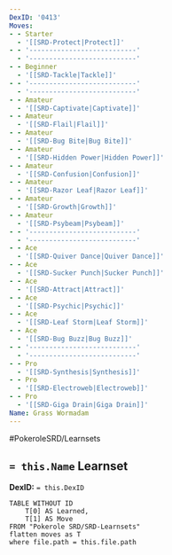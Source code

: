 ```yaml
---
DexID: '0413'
Moves:
- - Starter
  - '[[SRD-Protect|Protect]]'
- - '---------------------------'
  - '---------------------------'
- - Beginner
  - '[[SRD-Tackle|Tackle]]'
- - '---------------------------'
  - '---------------------------'
- - Amateur
  - '[[SRD-Captivate|Captivate]]'
- - Amateur
  - '[[SRD-Flail|Flail]]'
- - Amateur
  - '[[SRD-Bug Bite|Bug Bite]]'
- - Amateur
  - '[[SRD-Hidden Power|Hidden Power]]'
- - Amateur
  - '[[SRD-Confusion|Confusion]]'
- - Amateur
  - '[[SRD-Razor Leaf|Razor Leaf]]'
- - Amateur
  - '[[SRD-Growth|Growth]]'
- - Amateur
  - '[[SRD-Psybeam|Psybeam]]'
- - '---------------------------'
  - '---------------------------'
- - Ace
  - '[[SRD-Quiver Dance|Quiver Dance]]'
- - Ace
  - '[[SRD-Sucker Punch|Sucker Punch]]'
- - Ace
  - '[[SRD-Attract|Attract]]'
- - Ace
  - '[[SRD-Psychic|Psychic]]'
- - Ace
  - '[[SRD-Leaf Storm|Leaf Storm]]'
- - Ace
  - '[[SRD-Bug Buzz|Bug Buzz]]'
- - '---------------------------'
  - '---------------------------'
- - Pro
  - '[[SRD-Synthesis|Synthesis]]'
- - Pro
  - '[[SRD-Electroweb|Electroweb]]'
- - Pro
  - '[[SRD-Giga Drain|Giga Drain]]'
Name: Grass Wormadam
---
```


#PokeroleSRD/Learnsets

## `= this.Name` Learnset

**DexID:** `= this.DexID`

```dataview
TABLE WITHOUT ID
    T[0] AS Learned,
    T[1] AS Move
FROM "Pokerole SRD/SRD-Learnsets"
flatten moves as T
where file.path = this.file.path
```
